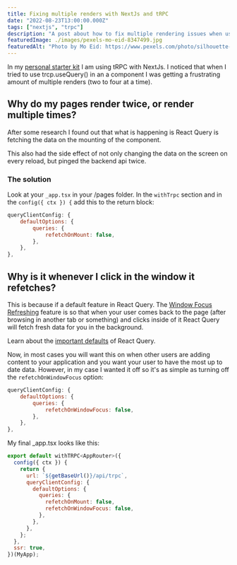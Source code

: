 ```yaml
---
title: Fixing multiple renders with NextJs and tRPC
date: "2022-08-23T13:00:00.000Z"
tags: ["nextjs", "trpc"]
description: "A post about how to fix multiple rendering issues when using NextJS and tRPC"
featuredImage: ./images/pexels-mo-eid-8347499.jpg
featuredAlt: "Photo by Mo Eid: https://www.pexels.com/photo/silhouette-of-person-standing-near-a-doorway-with-bright-light-8347499/"
---
```


In my [personal starter kit](https://github.com/jelaniharris/JAH-Stack) I am using tRPC with NextJs. I noticed that when I tried to use trcp.useQuery() in an a component I was getting a frustrating amount of multiple renders (two to four at a time).

## Why do my pages render twice, or render multiple times?

After some research I found out that what is happening is React Query is fetching the data on the mounting of the component. 

This also had the side effect of not only changing the data on the screen on every reload, but pinged the backend api twice.

### The solution

Look at your ```_app.tsx``` in your /pages folder. In the ```withTrpc``` section and in the ```config({ ctx }) {``` add this to the return block:

```javascript
queryClientConfig: {
    defaultOptions: {
        queries: {
            refetchOnMount: false,
        },
    },
},
```

## Why is it whenever I click in the window it refetches?

This is because if a default feature in React Query. The [Window Focus Refreshing](https://tanstack.com/query/v4/docs/guides/window-focus-refetching) feature is so that when your user comes back to the page (after browsing in another tab or something) and clicks inside of it React Query will fetch fresh data for you in the background.

Learn about the [important defaults](https://tanstack.com/query/v4/docs/guides/important-defaults) of React Query.

Now, in most cases you will want this on when other users are adding content to your application and you want your user to have the most up to date data. However, in my case I wanted it off so it's as simple as turning off the ```refetchOnWindowFocus``` option:

```javascript
queryClientConfig: {
    defaultOptions: {
        queries: {
            refetchOnWindowFocus: false,
        },
    },
},
```

My final _app.tsx looks like this:
```javascript
export default withTRPC<AppRouter>({
  config({ ctx }) {
    return {
      url: `${getBaseUrl()}/api/trpc`,
      queryClientConfig: {
        defaultOptions: {
          queries: {
            refetchOnMount: false,
            refetchOnWindowFocus: false,
          },
        },
      },
    };
  },
  ssr: true,
})(MyApp);
```
